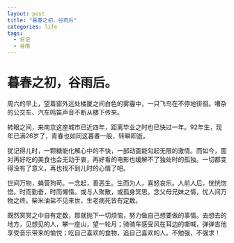 ```yaml
---
layout: post
title: "暮春之初，谷雨后"
categories: life
tags: 
  - 日记
  - 谷雨
---
```

暮春之初，谷雨后。
=====

周六的早上，望着窗外远处楼厦之间白色的雾霾中，一只飞鸟在不停地徘徊。嘈杂的公交车、汽车鸣笛声音不断从楼下传来。

转眼之间，来南京这座城市已近四年，距离毕业之时也已快过一年。92年生，现年已满26岁了，青春也如同这暮春一般，转瞬即逝。

犹记得儿时，一颗糖能化解心中的不快，一部动画能勾起无限的激情。而如今，面对再好吃的美食也会无动于衷，再好看的电影也缓解不了独处时的孤独。一切都变得没有了意义，再也找不到儿时的心情了吧。

世间万物，蝇营狗苟。一念起，善恶生。生而为人，喜怒哀乐。人前人后，恍恍惚惚。时而勤奋，时而懒惰。或与人聚散，或孤身冥思。念父母兄妹之情，忧人间万物之终。柴米油盐不见来世，生老病死皆有定数。

既然冥冥之中自有定数，那就抛下一切烦恼，努力做自己想要做的事情。去想去的地方，见想见的人，攀一座山，望一轮月；骑骑车感受风在耳边的嘶喊，弹弹吉他享受音乐带来的愉悦；吃自己喜欢的食物，追自己喜欢的人。不勉强，不强求！
